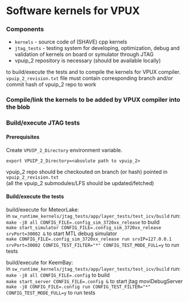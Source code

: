 # Software kernels for VPUX

### Components
- `kernels` - source code of (SHAVE) cpp kernels  
- `jtag_tests` - testing system for developing, optimization, debug and validation of kernels on board or symulator through JTAG  
- vpuip_2 repository is necessary (should be available locally)  

to build/execute the tests and to compile the kernels for VPUX compiler.
`vpuip_2_revision.txt` file must contain corresponding branch and/or commit hash of vpuip_2 repo to work

### Compile/link the kernels to be added by VPUX compiler into the blob  
### Build/execute JTAG tests  
#### Prerequisites  
Create `VPUIP_2_Directory` environment variable.  
```
export VPUIP_2_Directory=<absolute path to vpuip_2>
```
vpuip_2 repo should be checkouted on branch (or hash) pointed in `vpuip_2_revision.txt`  
(all the vpuip_2 submodules/LFS should be updated/fetched)

#### Build/execute the tests
build/execute for MeteorLake:  
in `sw_runtime_kernels/jtag_tests/app/layer_tests/test_icv/build` run:  
`make -j8 all CONFIG_FILE=.config_sim_3720xx_release` to build  
`make start_simulator CONFIG_FILE=.config_sim_3720xx_release srvPort=30002 &` to start MTL debug simulator  
`make CONFIG_FILE=.config_sim_3720xx_release run srvIP=127.0.0.1 srvPort=30002 CONFIG_TEST_FILTER="*" CONFIG_TEST_MODE_FULL=y` to run tests  


build/execute for KeemBay:  
in `sw_runtime_kernels/jtag_tests/app/layer_tests/test_icv/build` run:  
`make -j8 all CONFIG_FILE=.config` to build  
`make start_server CONFIG_FILE=.config &` to start jtag moviDebugServer  
`make -j8 CONFIG_FILE=.config run CONFIG_TEST_FILTER="*" CONFIG_TEST_MODE_FULL=y` to run tests  

